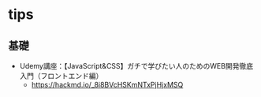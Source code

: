# tips
## 基礎
- Udemy講座：【JavaScript&CSS】ガチで学びたい人のためのWEB開発徹底入門（フロントエンド編）
  - https://hackmd.io/_8i8BVcHSKmNTxPjHjxMSQ
